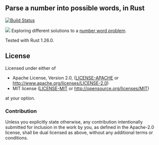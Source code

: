 ## Parse a number into possible words, in Rust

[![Build Status](https://travis-ci.org/FranklinChen/number-words-rust.png)](https://travis-ci.org/FranklinChen/number-words-rust)

[![](http://meritbadge.herokuapp.com/number_words)](https://crates.io/crates/number_words)
Exploring different solutions to a [number word problem](http://programmingpraxis.com/2014/07/25/number-words/).

Tested with Rust 1.26.0.

## License

Licensed under either of

 * Apache License, Version 2.0, ([LICENSE-APACHE](LICENSE-APACHE) or http://www.apache.org/licenses/LICENSE-2.0)
 * MIT license ([LICENSE-MIT](LICENSE-MIT) or http://opensource.org/licenses/MIT)

at your option.

### Contribution

Unless you explicitly state otherwise, any contribution intentionally
submitted for inclusion in the work by you, as defined in the Apache-2.0
license, shall be dual licensed as above, without any additional terms or
conditions.
